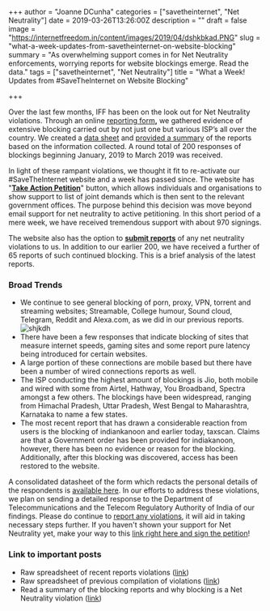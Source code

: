 +++
author = "Joanne DCunha"
categories = ["savetheinternet", "Net Neutrality"]
date = 2019-03-26T13:26:00Z
description = ""
draft = false
image = "https://internetfreedom.in/content/images/2019/04/dshkbkad.PNG"
slug = "what-a-week-updates-from-savetheinternet-on-website-blocking"
summary = "As overwhelming support comes in for Net Neutrality enforcements, worrying reports for website blockings emerge. Read the data."
tags = ["savetheinternet", "Net Neutrality"]
title = "What a Week! Updates from #SaveTheInternet on Website Blocking"

+++


Over the last few months, IFF has been on the look out for Net Neutrality violations. Through an online [reporting form](https://docs.google.com/forms/d/e/1FAIpQLSfW1hG9msgaILOLk1EMEY3V3UDJIZlTJPRoxgkIO7pUzuZ2aA/viewform)**,** we gathered evidence of extensive blocking carried out by not just one but various ISP’s all over the country. We created a [data sheet](https://docs.google.com/spreadsheets/d/1O5ToesR8HCcH6bmP_s7s5jN6YlYw4t4l-ovCpmY7xyc/edit#gid=1822363676) and [provided a summary](https://internetfreedom.in/more-than-100-people-report-violations-of-net-neutrality-all-over-india-we-need-enforcement-action/) of the reports based on the information collected. A round total of 200 responses of blockings beginning January, 2019 to March 2019 was received.

In light of these rampant violations, we thought it fit to re-activate our #SaveTheInternet website and a week has passed since. The website has "[**Take Action Petition**](https://savetheinternet.in/petition/)" button, which allows individuals and organisations to show support to list of joint demands which is then sent to the relevant government offices. The purpose behind this decision was move beyond email support for net neutrality to active petitioning.  In this short period of a mere week, we have received tremendous support with about 970 signings.

The website also has the option to [**submit reports**](https://savetheinternet.in/report/) of any net neutrality violations to us. In addition to our earlier 200, we have received a further of 65 reports of such continued blocking. This is a brief analysis of the latest reports.

### Broad Trends

* We continue to see general blocking of porn, proxy, VPN, torrent and streaming websites; Streamable, College humour, Sound cloud, Telegram, Reddit and Alexa.com, as we did in our previous reports. 
![shjkdh](https://savetheinternet.in/content/images/2019/03/shjkdh.PNG)
* There have been a few responses that indicate blocking of sites that measure internet speeds, gaming sites and some report pure latency being introduced for certain websites. 
* A large portion of these connections are mobile based but there have been a  number of wired connections reports as well. 
* The ISP conducting the highest amount of blockings is Jio, both mobile and wired with some from Airtel, Hathway, You Broadband, Spectra amongst a few others. The blockings have been widespread, ranging from Himachal Pradesh, Uttar Pradesh, West Bengal to Maharashtra, Karnataka to name a few states.
* The most recent report that has drawn a considerable reaction from users is the blocking of indiankanoon and earlier today, taxscan. Claims are that a Government order has been provided for indiakanoon, however, there has been no evidence or reason for the blocking. Additionally, after this blocking was discovered, access has been restored to the website.

A consolidated datasheet of the form which redacts the personal details of the respondents is [available here](https://docs.google.com/spreadsheets/d/1NvHjlRQSrfZZ2jTq3Qy97-Jla0AVnrAIo59smAvZ4wg/edit?usp=sharing). In our efforts to address these violations, we plan on sending a detailed response to the Department of Telecommunications and the Telecom Regulatory Authority of India of our findings. Please do continue to [report any violations](https://savetheinternet.in/report/), it will aid in taking necessary steps further. If you haven't shown your support for Net Neutrality yet, make your way to this [link right here and sign the petition](https://savetheinternet.in/petition/)!

### Link to important posts

* Raw spreadsheet of recent reports violations ([link](https://docs.google.com/spreadsheets/d/1NvHjlRQSrfZZ2jTq3Qy97-Jla0AVnrAIo59smAvZ4wg/edit?usp=sharing))
* Raw spreadsheet of previous compilation of violations ([link](https://docs.google.com/spreadsheets/d/1O5ToesR8HCcH6bmP_s7s5jN6YlYw4t4l-ovCpmY7xyc/edit#gid=1822363676))
* Read a summary of the blocking reports and why blocking is a Net Neutrality violation ([link](https://internetfreedom.in/what-the-block-our-net-neutrality-rules-require-a-monitoring-and-enforcement-structure/))

